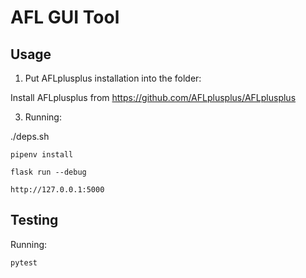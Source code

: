 # AFL GUI Tool

## Usage
1. Put AFLplusplus installation into the folder:

Install AFLplusplus from https://github.com/AFLplusplus/AFLplusplus

3. Running:

./deps.sh

`pipenv install`

`flask run --debug`

`http://127.0.0.1:5000`

## Testing
Running: 

`pytest`
